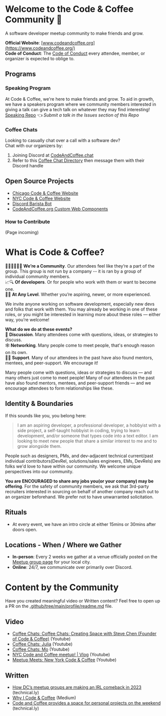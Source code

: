 # Welcome to the Code & Coffee Community 👋
A software developer meetup community to make friends and grow. 

**Official Website**: [www.codeandcoffee.org](https://www.codeandcoffee.org/)  
**Code of Conduct**: The [Code of Conduct](https://www.newyorkcodeandcoffee.com/coc.html) every attendee, member, or organizer is expected to oblige to.

## Programs
### Speaking Program
At Code & Coffee, we're here to make friends and grow. To aid in growth, we have a speakers program where we community members interested in giving a talk can give a tech talk on whatever they may find interesting!  
[Speaking Repo](https://github.com/CodeandCoffeeCommunity/speaking) 👈 _Submit a talk in the Issues section of this Repo_   
  
### Coffee Chats  
Looking to casually chat over a call with a software dev?   
Chat with our organizers by:  
1) Joining Discord at [CodeAndCoffee.chat](https:www/codeandcoffee.chat)
2) Refer to this [Coffee Chat Directory](https://docs.google.com/document/d/1McCdzGtPKMlbQOewm6bR-Jb21QkmDb6Im7NvtmVzsuc/edit?usp=sharing) then message them with their Discord handle 
  
## Open Source Projects
- [Chicago Code & Coffee Website](https://github.com/CodeandCoffeeCommunity/chicago_code_and_coffee_website)  
- [NYC Code & Coffee Website](https://github.com/CodeandCoffeeCommunity/nyccodecoffee-website)  
- [Discord Barista Bot](https://github.com/CodeandCoffeeCommunity/Barista-bot)  
- [CodeAndCoffee.org Custom Web Components](https://github.com/CodeandCoffeeCommunity/Code-and-Coffee-Website-Service) 
   
### How to Contribute
(Page incoming)

# What is Code & Coffee?  
🧑‍🤝‍🧑🧑‍🤝‍🧑 **We’re a Community**. Our attendees feel like they’re a part of the group. This group is not run by a company -- it is ran by a group of individual community members.  
📈🔍 **Of developers**. Or for people who work with them or want to become one.  
🐣🐓 **At Any Level**. Whether you’re aspiring, newer, or more experienced.  

We invite anyone working on software development, especially new devs and folks that work with them. You may already be working in one of these roles, or you might be interested in learning more about these roles — either way, you’re welcome!

**What do we do at these events?**  
💬 **Discussion**. Many attendees come with questions, ideas, or strategies to discuss.  
🕸️ **Networking**. Many people come to meet people, that's enough reason on its own.  
🫲🏻 **Support**. Many of our attendees in the past have also found mentors, mentees, and peer-support. We encourage it!  

Many people come with questions, ideas or strategies to discuss — and many others just come to meet people! Many of our attendees in the past have also found mentors, mentees, and peer-support friends — and we encourage attendees to form relationships like these.
## Identity & Boundaries
If this sounds like you, you belong here:
>I am an aspiring developer, a professional developer, a hobbyist with a side project, a self-taught hobbyist in coding, trying to learn development, and/or someone that types code into a text editor. I am looking to meet new people that share a similar interest to me and to grow alongside them.

People such as designers, PMs, and dev-adjacent technical current/past individual contributors(DevRel, solutions/sales engineers, EMs, DevRels) are folks we'd love to have within our community. We welcome unique perspectives into our community.

**You are ENCOURAGED to share any jobs you(or your company) may be offering**. For the safety of community members, we ask that 3rd-party recruiters interested in sourcing on behalf of another company reach out to an organizer beforehand. We prefer not to have unwarranted solicitation.
  
## Rituals
- At every event, we have an intro circle at either 15mins or 30mins after doors open.

## Locations - When / Where we Gather
- **In-person**: Every 2 weeks we gather at a venue officially posted on the [Meetup group page](https://codeandcoffee.org/#footer) for your local city. 
- **Online**: 24/7, we communicate over primarily over Discord.  


# Content by the Community
Have you created meaningful video or Written content? Feel free to open up a PR on the [.github/tree/main/profile/readme.md](https://github.com/CodeandCoffeeCommunity/.github/tree/main/profile) file.
## Video
- [Coffee Chats: Coffee Chats: Creating Space with Steve Chen (Founder of Code & Coffee)](https://www.youtube.com/watch?v=Ln89-bTeh4E) (Youtube)
- [Coffee Chats: Julia](https://www.youtube.com/watch?v=E57lwWAsimw) (Youtube)
- [Coffee Chats: Mo](https://www.youtube.com/watch?v=Bqw3_oEB3kM) (Youtube)
- [NYC Code and Coffee meetup! | Vlog](https://www.youtube.com/watch?v=LgfryYetu_k) (Youtube)
- [Meetup Meets: New York Code & Coffee](https://www.youtube.com/watch?v=SOiq4acY_SM) (Youtube)

## Written
- [How DC’s meetup groups are making an IRL comeback in 2023](https://technical.ly/professional-development/dc-meetups-irl-comeback/) (technical.ly)
- [Why I Code & Coffee](https://towardsdatascience.com/why-i-code-coffee-e2237ec709bc) (Medium)
- [Code and Coffee provides a space for personal projects on the weekend](https://technical.ly/software-development/code-coffee-dc/) (technical.ly)
